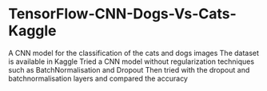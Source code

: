 # TensorFlow-CNN-Dogs-Vs-Cats-Kaggle
A CNN model for the classification of the cats and dogs images
The dataset is available in Kaggle
Tried a CNN model without regularization techniques such as BatchNormalisation and Dropout
Then tried with the dropout and batchnormalisation layers and compared the accuracy
